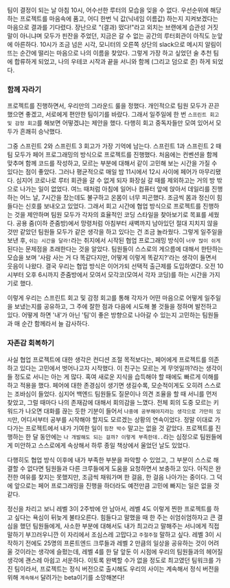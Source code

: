 팀이 결정이 되는 날 아침 10시, 어수선한 루터의 모습을 잊을 수 없다. 우선순위에 해당하는 프로젝트를 마음속에 품고, 어디 한번 닉 값(닉네임 이름값) 하는지 지켜보겠다는 마음으로 결과를 기다렸다. 장난으로 "(결과) 떴다!"라고 외치는 브랜에게 습관성 거짓말이 아니냐며 모두가 핀잔을 주었던, 지금은 갈 수 없는 공간의 루터회관이 아직도 눈앞에 아른하다. 10시가 조금 넘은 시각, 모니터의 오른쪽 상단의 slack으로 메시지 알림이 뜨는 순간에 떨리는 마음으로 나의 이름을 찾았다. 그렇게 가장 하고 싶었던 술 추천 팀에 합류하게 되었고, 나의 우테코 시작과 끝을 서니와 함께 (그리고 덤으로 준) 하게 되었다.

### 함께 자라기

프로젝트를 진행하면서, 우리만의 그라운드 룰을 정했다. 개인적으로 팀원 모두가 끈끈했으면 좋겠고, 서로에게 편안한 팀이기를 바랐다. 그래서 일주일에 한 번 `스프린트 회고 및 감정 회고`를 해보면 어떻겠냐는 제안을 했다. 다행히 회고 중독자들만 모여 있어서 모두가 흔쾌히 승낙했다.

그중 스프린트 2와 스프린트 3 회고가 가장 기억에 남는다. 스프린트 1과 스프린트 2 때 팀 모두가 페어 프로그래밍의 방식으로 프로젝트를 진행했다. 처음에는 컨벤션을 함께 맞추며 함께 코드를 작성하고, 모르는 부분에 대해서 같이 고민해 보는 시간을 가질 수 있다는 점이 좋았다. 그러나 평균적으로 매일 밤 11시에서 12시 사이에 페어가 마무리됐다. 심지어 코로나로 루터 회관을 갈 수 없게 되자 화장실 갈 때를 제외하고는 거의 방 밖으로 나가는 일이 없었다. 여느 때처럼 아침에 일어나 컴퓨터 앞에 앉아서 데일리를 진행하는 어느 날, 7시간을 잤는데도 불구하고 온몸이 너무 피곤했다. 조금씩 몸과 정신이 힘들다는 신호를 보내오고 있었다. 그래서 회고 시간에 협업 방식으로 프로젝트를 진행하는 것을 제안하며 팀원 모두가 각자의 효율적인 코딩 스타일을 찾아보기로 목표를 세웠다. 공용 줌(이하 준줌방)에서 망령처럼 아침부터 새벽까지 남아있던 절대 지치지 않을 것만 같았던 팀원들 모두가 같은 생각을 하고 있다는 건 조금 놀라웠다. 그렇게 일주일을 보낸 후, `쉬는 시간을 달라!`라는 취지에서 시작된 협업 프로그래밍 방식이 `너무 많이 쉬게` 된다는 문제점을 초래한다는 것을 알았다. 팀원들이 스스로의 게으름에 대해서 한탄하는 모습을 보며 '사람 사는 거 다 똑같다지만, 어떻게 이렇게 똑같지?'라는 생각이 들면서 웃음이 나왔다. 결국 우리는 협업 방식은 이어가되 선택적 출근제를 도입하였다. 오전 10시부터 오후 6시까지 준줌방에서 모여서 모각코(모여서 각자 코딩)를 하는 시간을 가지기로 했다.

이렇게 우리는 스프린트 회고 및 감정 회고를 통해 각자가 어떤 마음으로 어떻게 일주일을 보냈는지를 공유하고, 그 주에 잘한 점과 다음에 시도해 볼 것들을 정하며 발전하고 있다. 어떻게 하면 '내'가 아닌 '팀'이 좋은 방향으로 나아갈 수 있는지 고민하는 팀원들과 매 순간 함께라서 늘 감사하다.

### 자존감 회복하기

사실 협업 프로젝트에 대한 생각은 컨디션 조절 목적보다는, 페어에게 프로젝트를 의존하고 있다는 고민에서 벗어나고자 시작했다. 이 친구는 모르는 게 무엇일까?라는 생각이 들 정도로 서니는 아는 게 많다. 혹여 새로운 지식을 습득해야 할 때에도 빠르게 이해를 하고 적용을 했다. 페어에 대한 존경심이 생기면 생길수록, 모순적이게도 오히려 스스로는 조바심이 들었다. 심지어 백엔드 팀원들도 질문이나 의견 조율을 할 때 서니를 먼저 찾았고, 그럴 때마다 나의 존재감에 대해서 회의감을 느꼈다. 전체 회의 도중 모르는 키워드가 나오면 대화를 끊는 듯한 기분이 들어서 `나중에 공부해야지라는 생각으로 가만히 있지`만, 어디서부터 공부를 시작해야 할지도 모르겠는 상황의 연속이었다. 정말 이대로 가다가는 프로젝트에서 내가 기여한 일이 `힘찬 박수` 말고는 없을 것 같았다. 프로젝트를 진행하는 한 달 동안에는 `나 개발해도 되는 걸까? 이렇게 부족한데..`라는 심정으로 팀원들에게 미안하고 스스로에게 속상해서 하루 종일 책상에서 울었던 날도 있었다.

다행히도 협업 방식 이후에 내가 부족한 부분을 파악할 수 있었고, 그 부분이 스스로 해결할 수 없다면 팀원들과 다른 크루들에게 도움을 요청하면서 보충하고 있다. 아직은 완전한 여유를 찾지는 못했지만, 조금씩 채워가며 한 걸음, 한 걸음 나아가는 중이다. 그 덕에 앞으로는 페어 프로그래밍을 진행을 하더라도 예전만큼 고민에 빠지는 일은 없을 것 같다.

정신을 차리고 보니 레벨 3이 2주밖에 안 남아서, 레벨 4도 이렇게 찐한 프로젝트를 하고 싶다는 욕심이 뒤늦게 불타오른다. 힘들다고 말했을 때 한 주는 쉬엄쉬엄하자고 큰 결심을 했던 팀원들에게, 사소한 부분에 대해서도 내가 최고라고 말해주는 서니에게 직접 말하기 부끄러우니깐 이 자리에서 조심스레 고맙다고 `주절주절` 말하고 싶다. 레벨 3이 시작하기 전에도 25명의 프론트엔드 크루들과 레벨 2 만큼의 일상을 공유하는 것이 어려울 것이라는 생각에 슬펐는데, 레벨 4를 한 달 앞둔 이 시점에 우리의 팀원들과의 헤어질 생각에 괜스레 아쉽고 서운하다. 이토록 완벽할 수가 없을 정도로 최고였던 팀워크를 가진 팀이라서, 프로젝트는 정식 버전으로 출시해도 우리의 사이는 계속해서 정식 버전을 위해 `계속해서` 달려가는 beta이기를 소망해본다!
